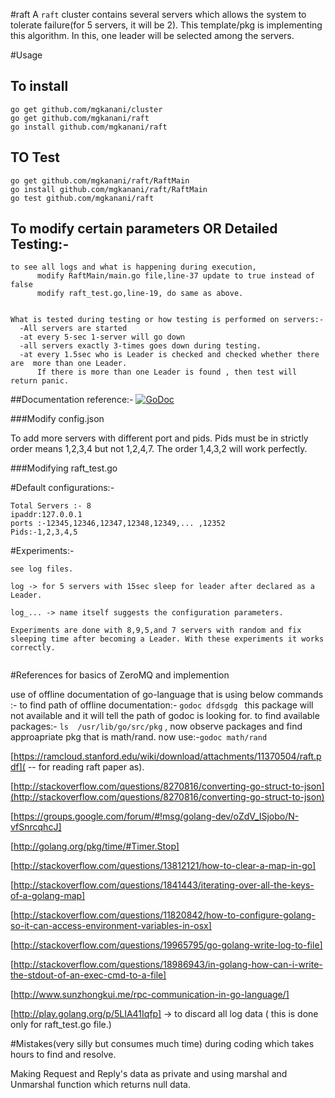 #raft
A `raft` cluster contains several servers which allows the system to tolerate  failure(for 5 servers, it will be 2). This template/pkg is implementing this algorithm. In this, one leader will be selected among the servers.


#Usage
## To install
```
go get github.com/mgkanani/cluster
go get github.com/mgkanani/raft
go install github.com/mgkanani/raft
```


## TO Test
```
go get github.com/mgkanani/raft/RaftMain
go install github.com/mgkanani/raft/RaftMain
go test github.com/mgkanani/raft
```

## To modify certain parameters  OR  Detailed Testing:-
```
to see all logs and what is happening during execution,
      modify RaftMain/main.go file,line-37 update to true instead of false
      modify raft_test.go,line-19, do same as above.
      

What is tested during testing or how testing is performed on servers:-
  -All servers are started
  -at every 5-sec 1-server will go down
  -all servers exactly 3-times goes down during testing.
  -at every 1.5sec who is Leader is checked and checked whether there are  more than one Leader.
      If there is more than one Leader is found , then test will return panic.
```


##Documentation reference:-
[![GoDoc](https://godoc.org/github.com/mgkanani/raft?status.png)](https://godoc.org/github.com/mgkanani/raft)


###Modify config.json

To add more servers with different port and pids.
Pids must be in strictly order means 1,2,3,4 but not 1,2,4,7.
The order 1,4,3,2 will work perfectly.

###Modifying raft_test.go


#Default configurations:-
```
Total Servers :- 8
ipaddr:127.0.0.1 
ports :-12345,12346,12347,12348,12349,... ,12352
Pids:-1,2,3,4,5
```

#Experiments:-
```
see log files.

log -> for 5 servers with 15sec sleep for leader after declared as a Leader.

log_... -> name itself suggests the configuration parameters.

Experiments are done with 8,9,5,and 7 servers with random and fix sleeping time after becoming a Leader. With these experiments it works correctly.


```



#References for basics of ZeroMQ and implemention

use of offline documentation of go-language that is using below commands :-
to find path of offline documentation:- ```godoc dfdsgdg ``` this package will not available and it will tell the path of godoc is looking for.
to find  available packages:- ```ls  /usr/lib/go/src/pkg``` , now observe packages and find approapriate pkg that is math/rand.
now use:-```godoc math/rand ```

[https://ramcloud.stanford.edu/wiki/download/attachments/11370504/raft.pdf]( -- for reading raft paper as).

[http://stackoverflow.com/questions/8270816/converting-go-struct-to-json](http://stackoverflow.com/questions/8270816/converting-go-struct-to-json)

[https://groups.google.com/forum/#!msg/golang-dev/oZdV_ISjobo/N-vfSnrcqhcJ]

[http://golang.org/pkg/time/#Timer.Stop]

[http://stackoverflow.com/questions/13812121/how-to-clear-a-map-in-go]

[http://stackoverflow.com/questions/1841443/iterating-over-all-the-keys-of-a-golang-map]

[http://stackoverflow.com/questions/11820842/how-to-configure-golang-so-it-can-access-environment-variables-in-osx]

[http://stackoverflow.com/questions/19965795/go-golang-write-log-to-file]

[http://stackoverflow.com/questions/18986943/in-golang-how-can-i-write-the-stdout-of-an-exec-cmd-to-a-file]

[http://www.sunzhongkui.me/rpc-communication-in-go-language/]

[http://play.golang.org/p/5LIA41Iqfp] -> to discard all log data ( this is done only for raft_test.go file.)

#Mistakes(very silly but consumes much time) during coding which takes hours to find and resolve.

Making Request and Reply's data as private and using marshal and Unmarshal function which returns null data.


